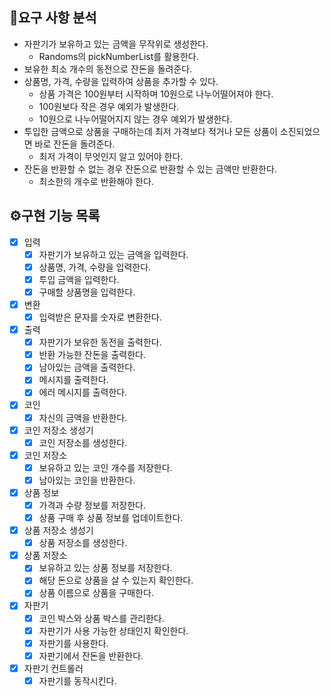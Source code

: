 ## 🚀요구 사항 분석

- 자판기가 보유하고 있는 금액을 무작위로 생성한다.
    - Randoms의 pickNumberList를 활용한다.
- 보유한 최소 개수의 동전으로 잔돈을 돌려준다.
- 상품명, 가격, 수량을 입력하여 상품을 추가할 수 있다.
    - 상품 가격은 100원부터 시작하며 10원으로 나누어떨어져야 한다.
    - 100원보다 작은 경우 예외가 발생한다.
    - 10원으로 나누어떨어지지 않는 경우 예외가 발생한다.
- 투입한 금액으로 상품을 구매하는데 최저 가격보다 적거나 모든 상품이 소진되었으면 바로 잔돈을 돌려준다.
    - 최저 가격이 무엇인지 알고 있어야 한다.
- 잔돈을 반환할 수 없는 경우 잔돈으로 반환할 수 있는 금액만 반환한다.
    - 최소한의 개수로 반환해야 한다.

## ⚙️구현 기능 목록

- [x] 입력
    - [x] 자판기가 보유하고 있는 금액을 입력한다.
    - [x] 상품명, 가격, 수량을 입력한다.
    - [x] 투입 금액을 입력한다.
    - [x] 구매할 상품명을 입력한다.
- [x] 변환
    - [x] 입력받은 문자를 숫자로 변환한다.
- [x] 출력
    - [x] 자판기가 보유한 동전을 출력한다.
    - [x] 반환 가능한 잔돈을 출력한다.
    - [x] 남아있는 금액을 출력한다.
    - [x] 메시지를 출력한다.
    - [x] 에러 메시지를 출력한다.
- [x] 코인
    - [x] 자신의 금액을 반환한다.
- [x] 코인 저장소 생성기
    - [x] 코인 저장소를 생성한다.
- [x] 코인 저장소
    - [x] 보유하고 있는 코인 개수를 저장한다.
    - [x] 남아있는 코인을 반환한다.
- [x] 상품 정보
    - [x] 가격과 수량 정보를 저장한다.
    - [x] 상품 구매 후 상품 정보를 업데이트한다.
- [x] 상품 저장소 생성기
    - [x] 상품 저장소를 생성한다.
- [x] 상품 저장소
    - [x] 보유하고 있는 상품 정보를 저장한다.
    - [x] 해당 돈으로 상품을 살 수 있는지 확인한다.
    - [x] 상품 이름으로 상품을 구매한다.
- [x] 자판기
    - [x] 코인 박스와 상품 박스를 관리한다.
    - [x] 자판기가 사용 가능한 상태인지 확인한다.
    - [x] 자판기를 사용한다.
    - [x] 자판기에서 잔돈을 반환한다.
- [x] 자판기 컨트롤러
    - [x] 자판기를 동작시킨다.